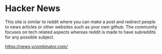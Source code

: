 # Hacker News
This site is similar to reddit where you can make a post and redirect people to news articles or other websites such as your own github. The community focuses on tech related aspects whereas reddit is made to have subreddits for any possible subject.

https://news.ycombinator.com/
